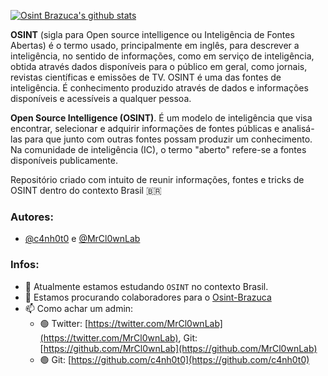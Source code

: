 [![Osint Brazuca's github stats](https://github-readme-stats.vercel.app/api?username=osintbrazuca&show_icons=true&theme=radical)](https://github.com/osintbrazuca/)

__OSINT__ (sigla para Open source intelligence ou Inteligência de Fontes Abertas) é o termo usado, principalmente em inglês, para descrever a inteligência, no sentido de informações, como em serviço de inteligência, obtida através dados disponíveis para o público em geral, como jornais, revistas científicas e emissões de TV. OSINT é uma das fontes de inteligência. É conhecimento produzido através de dados e informações disponíveis e acessíveis a qualquer pessoa.

__Open Source Intelligence (OSINT)__. É um modelo de inteligência que visa encontrar, selecionar e adquirir informações de fontes públicas e analisá-las para que junto com outras fontes possam produzir um conhecimento. Na comunidade de inteligência (IC), o termo "aberto" refere-se a fontes disponíveis publicamente.

Repositório criado com intuito de reunir informações, fontes e tricks de OSINT dentro do contexto Brasil 🇧🇷

### Autores:
- [@c4nh0t0](https://github.com/c4nh0t0) e [@MrCl0wnLab](https://github.com/MrCl0wnLab)

### Infos:
- 🌱 Atualmente estamos estudando `OSINT` no contexto Brasil.
- 👯 Estamos procurando colaboradores para o [Osint-Brazuca](https://github.com/osintbrazuca/Osint-Brazuca "Osint-Brazuca")
- 📫 Como achar um admin: 
  - 🟢 Twitter: [https://twitter.com/MrCl0wnLab](https://twitter.com/MrCl0wnLab), Git: [https://github.com/MrCl0wnLab](https://github.com/MrCl0wnLab)
  - 🟢 Git: [https://github.com/c4nh0t0](https://github.com/c4nh0t0)
